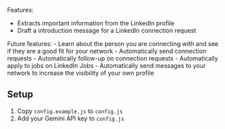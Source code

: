 Features:
- Extracts important information from the LinkedIn profile
- Draft a introduction message for a LinkedIn connection request

Future features:
    - Learn about the person you are connecting with and see if 
        they are a good fit for your network
    - Automatically send connection requests
    - Automatically follow-up on connection requests
    - Automatically apply to jobs on LinkedIn Jobs
    - Automatically send messages to your network to 
        increase the visibility of your own profile

## Setup
1. Copy `config.example.js` to `config.js`
2. Add your Gemini API key to `config.js`